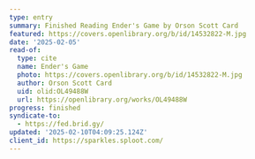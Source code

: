 ```yaml
---
type: entry
summary: Finished Reading Ender's Game by Orson Scott Card
featured: https://covers.openlibrary.org/b/id/14532822-M.jpg
date: '2025-02-05'
read-of:
  type: cite
  name: Ender's Game
  photo: https://covers.openlibrary.org/b/id/14532822-M.jpg
  author: Orson Scott Card
  uid: olid:OL49488W
  url: https://openlibrary.org/works/OL49488W
progress: finished
syndicate-to:
  - https://fed.brid.gy/
updated: '2025-02-10T04:09:25.124Z'
client_id: https://sparkles.sploot.com/
---
```


